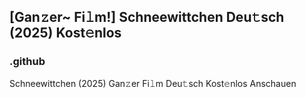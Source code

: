 ## [Gan𝚣er~ Fi𝚕m!] Schneewittchen Deu𝚝sch (2025) Kost𝚎nlos

### .github

Schneewittchen (2025) Gan𝚣er Fi𝚕m  Deu𝚝sch Kost𝚎nlos Anschauen
